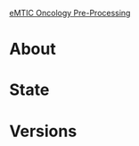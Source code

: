[eMTIC Oncology Pre-Processing](https://github.com/philips-internal/eMTICOncologyPreProcessing)

# About

# State

# Versions
